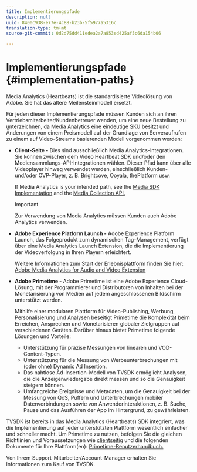 ```yaml
---
title: Implementierungspfade
description: null
uuid: 8400c938-e77e-4c88-b23b-5f5977a5316c
translation-type: tm+mt
source-git-commit: 0d2d75dd411edea2a7a853ed425af5c6da154b06

---
```



# Implementierungspfade {#implementation-paths}

Media Analytics (Heartbeats) ist die standardisierte Videolösung von Adobe. Sie hat das ältere Meilensteinmodell ersetzt.

Für jeden dieser Implementierungspfade müssen Kunden sich an ihren Vertriebsmitarbeiter/Kundenbetreuer wenden, um eine neue Bestellung zu unterzeichnen, da Media Analytics eine eindeutige SKU besitzt und Änderungen von einem Preismodell auf der Grundlage von Serveraufrufen zu einem auf Video-Streams basierenden Modell vorgenommen werden:

* **Client-Seite -** Dies sind ausschließlich Media Analytics-Integrationen. Sie können zwischen dem Video Heartbeat SDK und/oder den Mediensammlungs-API-Integrationen wählen. Dieser Pfad kann über alle Videoplayer hinweg verwendet werden, einschließlich Kunden- und/oder OVP-Player, z. B. Brightcove, Ooyala, thePlatform usw.

   If Media Analytics is your intended path, see the [Media SDK Implementation](/help/sdk-implement/setup/setup-overview.md) and the [Media Collection API.](/help/media-collection-api/mc-api-overview.md)

   >[!IMPORTANT]
   >
   >Zur Verwendung von Media Analytics müssen Kunden auch Adobe Analytics verwenden.

* **Adobe Experience Platform Launch -** Adobe Experience Platform Launch, das Folgeprodukt zum dynamischen Tag-Management, verfügt über eine Media Analytics Launch Extension, die die Implementierung der Videoverfolgung in Ihren Playern erleichtert.

   Weitere Informationen zum Start der Erlebnisplattform finden Sie hier: [Adobe Media Analytics for Audio and Video Extension](https://docs.adobe.com/content/help/en/launch/using/extensions-ref/adobe-extension/media-analytics-extension/overview.html)
* **Adobe Primetime -** Adobe Primetime ist eine Adobe Experience Cloud-Lösung, mit der Programmierer und Distributoren von Inhalten bei der Monetarisierung von Medien auf jedem angeschlossenen Bildschirm unterstützt werden.

   Mithilfe einer modularen Plattform für Video-Publishing, Werbung, Personalisierung und Analysen beseitigt Primetime die Komplexität beim Erreichen, Ansprechen und Monetarisieren globaler Zielgruppen auf verschiedenen Geräten. Darüber hinaus bietet Primetime folgende Lösungen und Vorteile:

   * Unterstützung für präzise Messungen von linearen und VOD-Content-Typen.
   * Unterstützung für die Messung von Werbeunterbrechungen mit (oder ohne) Dynamic Ad Insertion.
   * Das nahtlose Ad-Insertion-Modell von TVSDK ermöglicht Analysen, die die Anzeigenwiedergabe direkt messen und so die Genauigkeit steigern können.
   * Umfangreiche Ereignisse und Metadaten, um die Genauigkeit bei der Messung von QoS, Puffern und Unterbrechungen mobiler Datenverbindungen sowie von Anwenderinteraktionen, z. B. Suche, Pause und das Ausführen der App im Hintergrund, zu gewährleisten.
<!--
   * Integrated support for Nielsen DTVR (linear) with ID3 metadata and DCR with CMS metadata.
-->

TVSDK ist bereits in das Media Analytics (Heartbeats) SDK integriert, was die Implementierung auf jeder unterstützten Plattform wesentlich einfacher und schneller macht. <!--Primetime also supports the partnership with Nielsen.--> Um Primetime zu nutzen, befolgen Sie die gleichen Richtlinien und Voraussetzungen wie [clientseitig](/help/intro-to-ava/implementation-paths/client-side-path.md) und die folgenden Dokumente für Ihre Plattform(en): [Primetime-Benutzerhandbuch.](https://helpx.adobe.com/primetime/user-guide.html)

Von Ihrem Support-Mitarbeiter/Account-Manager erhalten Sie Informationen zum Kauf von TVSDK.
